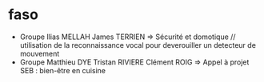 # faso

- Groupe Ilias MELLAH James TERRIEN => Sécurité et domotique // utilisation de la reconnaissance vocal pour deverouiller un detecteur de mouvement 
- Groupe Matthieu DYE Tristan RIVIERE Clément ROIG => Appel à projet SEB : bien-être en cuisine
